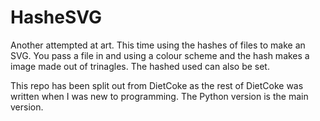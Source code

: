 # HasheSVG
Another attempted at art. This time using the hashes of files to make an SVG. You pass a file in and using a colour scheme and the hash makes a image made out of trinagles. The hashed used can also be set.

This repo has been split out from DietCoke as the rest of DietCoke was written when I was new to programming. The Python version is the main version.
